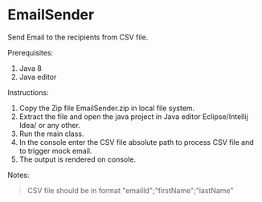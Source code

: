 # EmailSender
Send Email to the recipients from CSV file.

Prerequisites:
  1. Java 8 
  2. Java editor

Instructions:
  1. Copy the Zip file EmailSender.zip in local file system.
  2. Extract the file and open the java project in Java editor Eclipse/Intellij Idea/ or any other.
  3. Run the main class.
  4. In the console enter the CSV file absolute path to process CSV file and to trigger mock email.
  5. The output is rendered on console.
  
  
Notes:
  > CSV file should be in format "emailId";"firstName";"lastName"
